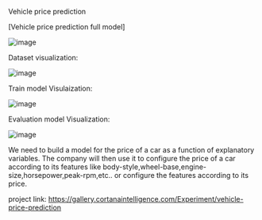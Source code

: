 Vehicle price prediction

[Vehicle price prediction full model]

![image](https://user-images.githubusercontent.com/84305435/152113356-300bc7a5-0be8-430f-a94a-e9400b6bf259.png)

Dataset visualization:

![image](https://user-images.githubusercontent.com/84305435/152113483-1b290991-37dd-4abd-bf74-c85a20671749.png)

Train model Visulaization:

![image](https://user-images.githubusercontent.com/84305435/152113656-570727aa-ca5d-4cec-bc3c-dec2c491b485.png)

Evaluation model Visualization:

![image](https://user-images.githubusercontent.com/84305435/152113807-10894083-12e3-48e7-9c25-4d4731ce72e2.png)


We need to build a model for the price of a car as a function of explanatory variables. The company will then use it to configure the price of a car according to its features like body-style,wheel-base,engine-size,horsepower,peak-rpm,etc.. or configure the features according to its price.

project link: https://gallery.cortanaintelligence.com/Experiment/vehicle-price-prediction


